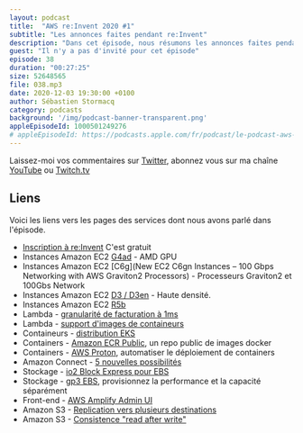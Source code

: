 ```yaml
---
layout: podcast
title:  "AWS re:Invent 2020 #1"
subtitle: "Les annonces faites pendant re:Invent"
description: "Dans cet épisode, nous résumons les annonces faites pendant la première keynote, présentée par Andy Jassy, le mardi 1/12 5pm CET. Cette année, re:Invent est en ligne et gratuit. Inscrivez-vous sur https://reinvent.awsevents.com/"
guest: "Il n'y a pas d'invité pour cet épisode"
episode: 38
duration: "00:27:25"
size: 52648565 
file: 038.mp3  
date: 2020-12-03 19:30:00 +0100
author: Sébastien Stormacq
category: podcasts
background: '/img/podcast-banner-transparent.png'
appleEpisodeId: 1000501249276
# appleEpisodeId: https://podcasts.apple.com/fr/podcast/le-podcast-aws-en-français/id1452118442
---
```


Laissez-moi vos commentaires sur [Twitter](https://twitter.com/sebsto), abonnez vous sur ma chaîne [YouTube](https://www.youtube.com/sebsto) ou [Twitch.tv](https://www.twitch.tv/sebAWS)

## Liens

Voici les liens vers les pages des services dont nous avons parlé dans l'épisode.

- [Inscription à re:Invent](https://reinvent.awsevents.com/) C'est gratuit
- Instances Amazon EC2 [G4ad](https://aws.amazon.com/blogs/aws/new-amazon-ec2-g4ad-instances-featuring-amd-gpus-for-graphics-workloads/) - AMD GPU
- Instances Amazon EC2 [C6g](New EC2 C6gn Instances – 100 Gbps Networking with AWS Graviton2 Processors) - Processeurs Graviton2 et 100Gbs Network
- Instances Amazon EC2 [D3 / D3en](https://aws.amazon.com/blogs/aws/ec2-update-d3-d3en-dense-storage-instances/) - Haute densité.
- Instances Amazon EC2 [R5b](https://aws.amazon.com/blogs/aws/new-amazon-ec2-r5b-instances-providing-3x-higher-ebs-performance/) 
- Lambda - [granularité de facturation à 1ms](https://aws.amazon.com/blogs/aws/new-for-aws-lambda-1ms-billing-granularity-adds-cost-savings/)
- Lambda - [support d'images de containeurs](https://aws.amazon.com/blogs/aws/new-for-aws-lambda-container-image-support)
- Containeurs - [distribution EKS](https://aws.amazon.com/blogs/aws/amazon-eks-distro-the-kubernetes-distribution-used-by-amazon-eks/)
- Containers - [Amazon ECR Public](https://aws.amazon.com/blogs/aws/amazon-ecr-public-a-new-public-container-registry), un repo public de images docker
- Containers - [AWS Proton](https://aws.amazon.com/blogs/aws/preview-aws-proton-automated-management-for-container-and-serverless-deployments), automatiser le déploiement de containers
- Amazon Connect - [5 nouvelles possibilités](https://aws.amazon.com/blogs/aws/amazon-connect-smarter-and-more-integrated)
- Stockage - [io2 Block Express pour EBS](https://aws.amazon.com/blogs/aws/now-in-preview-larger-faster-io2-ebs-volumes-with-higher-throughput/)
- Stockage - [gp3 EBS](https://aws.amazon.com/blogs/aws/new-amazon-ebs-gp3-volume-lets-you-provision-performance-separate-from-capacity-and-offers-20-lower-price/), provisionnez la performance et la capacité séparément
- Front-end - [AWS Amplify Admin UI](https://aws.amazon.com/blogs/aws/aws-amplify-admin-ui-helps-you-develop-app-backends-no-cloud-experience-required/)
- Amazon S3 - [Replication vers plusieurs destinations](https://aws.amazon.com/blogs/aws/new-amazon-s3-replication-adds-support-for-multiple-destination-buckets/)
- Amazon S3 - [Consistence "read after write"](https://aws.amazon.com/blogs/aws/amazon-s3-update-strong-read-after-write-consistency/)
